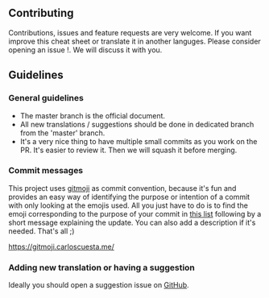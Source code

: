 ## Contributing
Contributions, issues and feature requests are very welcome. If you want improve this cheat sheet or translate it in another languges. Please consider opening an issue !. We will discuss it with you.

## Guidelines

### General guidelines

- The master branch is the official document.
- All new translations / suggestions should be done in dedicated branch from the 'master' branch.
- It's a very nice thing to have multiple small commits as you work on the PR. It's easier to review it. Then we will squash it before merging.

### Commit messages

This project uses [gitmoji](https://gitmoji.carloscuesta.me/) as commit convention, because it's fun and provides an easy way of identifying the purpose or intention of a commit with only looking at the emojis used. All you just have to do is to find the emoji corresponding to the purpose of your commit in [this list](https://gitmoji.carloscuesta.me/) following by a short message explaining the update. You can also add a description if it's needed. That's all ;)

https://gitmoji.carloscuesta.me/

### Adding new translation or having a suggestion

Ideally you should open a suggestion issue on [GitHub](https://github.com/zenika-open-source/how-to-promote-my-open-source/issues).
